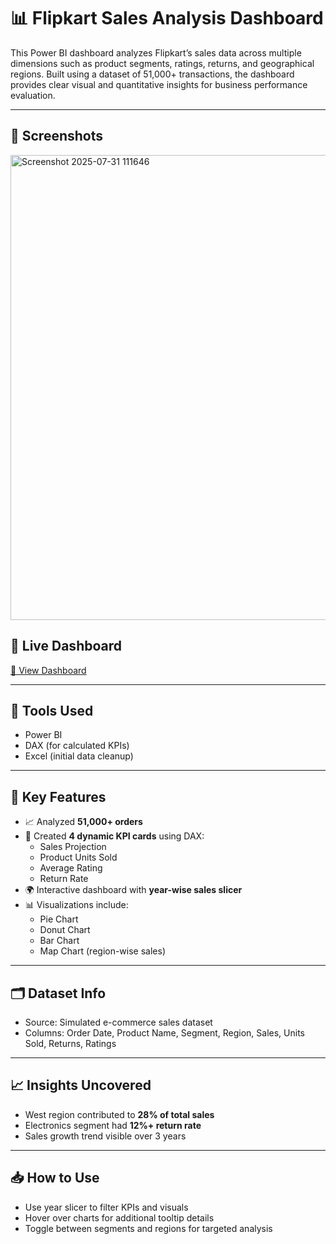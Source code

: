 # 📊 Flipkart Sales Analysis Dashboard

This Power BI dashboard analyzes Flipkart’s sales data across multiple dimensions such as product segments, ratings, returns, and geographical regions. Built using a dataset of 51,000+ transactions, the dashboard provides clear visual and quantitative insights for business performance evaluation.

---
## 📸 Screenshots
<img width="1320" height="744" alt="Screenshot 2025-07-31 111646" src="https://github.com/user-attachments/assets/501a5116-240b-4d20-a7e0-689c6ce6dbc5" />



## 🔗 Live Dashboard  
[🔗 View Dashboard](https://app.powerbi.com/view?r=eyJrIjoiYTE0MTlhODctMjBjYi00ODI0LWE0ZDYtMzE1Yjc5MGFhNThjIiwidCI6ImI2N2YzZGM5LTcwNzUtNDJjZS1hYTI3LTY5YWY2NTk3NTFmOSJ9)


---
## 🔧 Tools Used
- Power BI
- DAX (for calculated KPIs)
- Excel (initial data cleanup)

---

## 📌 Key Features
- 📈 Analyzed **51,000+ orders**
- 🧠 Created **4 dynamic KPI cards** using DAX:
  - Sales Projection
  - Product Units Sold
  - Average Rating
  - Return Rate
- 🌍 Interactive dashboard with **year-wise sales slicer**
- 📊 Visualizations include:
  - Pie Chart
  - Donut Chart
  - Bar Chart
  - Map Chart (region-wise sales)

---

## 🗂 Dataset Info
- Source: Simulated e-commerce sales dataset
- Columns: Order Date, Product Name, Segment, Region, Sales, Units Sold, Returns, Ratings

---

## 📈 Insights Uncovered
- West region contributed to **28% of total sales**
- Electronics segment had **12%+ return rate**
- Sales growth trend visible over 3 years

---

## 📥 How to Use
- Use year slicer to filter KPIs and visuals
- Hover over charts for additional tooltip details
- Toggle between segments and regions for targeted analysis

